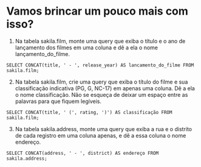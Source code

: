 # Vamos brincar um pouco mais com isso?

1. Na tabela sakila.film, monte uma query que exiba o título e o ano de lançamento dos filmes em uma coluna e dê a ela o nome lançamento_do_filme.
```
SELECT CONCAT(title, ' - ', release_year) AS lancamento_do_filme FROM sakila.film;
```

2. Na tabela sakila.film, crie uma query que exiba o título do filme e sua classificação indicativa (PG, G, NC-17) em apenas uma coluna. Dê a ela o nome classificação. Não se esqueça de deixar um espaço entre as palavras para que fiquem legíveis.
```
SELECT CONCAT(title, ' (', rating, ')') AS classificação FROM sakila.film;
```

3. Na tabela sakila.address, monte uma query que exiba a rua e o distrito de cada registro em uma coluna apenas, e dê a essa coluna o nome endereço.
```
SELECT CONCAT(address, ' - ', district) AS endereço FROM sakila.address;
```